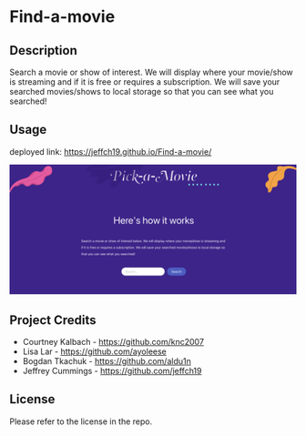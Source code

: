 # Find-a-movie

## Description

Search a movie or show of interest. We will display where your movie/show is streaming and if it is free or requires a subscription. We will save your searched movies/shows to local storage so that you can see what you searched!



## Usage

deployed link: https://jeffch19.github.io/Find-a-movie/ 

![alt text](./Assets/images/pick-a-movie.png)

## Project Credits

* Courtney Kalbach - https://github.com/knc2007
* Lisa Lar - https://github.com/ayoleese
* Bogdan Tkachuk - https://github.com/aldu1n
* Jeffrey Cummings -  https://github.com/jeffch19 


## License

Please refer to the license in the repo.






